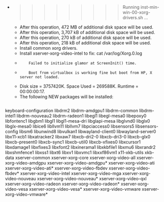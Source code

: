 * >>>>>>>>> Running inst-min-win-00-xorg-drivers.sh ...
  * After this operation, 472 MB of additional disk space will be used.
  * After this operation, 3,707 kB of additional disk space will be used.
  * After this operation, 270 kB of additional disk space will be used.
  * After this operation, 218 kB of additional disk space will be used.
  * Install common xorg drivers.
  * Install xserver-xorg-video-intel to fix: cat /var/log/Xorg.0.log
  * 		Failed to initialize glamor at ScreenInit() time.
  * 		Boot from virtualbox is working fine but boot from HP, X server not loaded.
  * Disk size = 3757420K. Space Used = 269588K. Runtime = 00:00:00:17.
  * The following NEW packages will be installed:
  ```bash
keyboard-configuration libdrm2 libdrm-amdgpu1 libdrm-common libdrm-intel1
libdrm-nouveau2 libdrm-radeon1 libegl1 libegl-mesa0 libepoxy0
libfontenc1 libgbm1 libgl1 libgl1-mesa-dri libglapi-mesa
libglvnd0 libglx0 libglx-mesa0 libice6 libllvm11
libllvm7 libpciaccess0 libsensors5 libsensors-config libsm6
libunwind8 libvulkan1 libwayland-client0 libwayland-server0 libx11-xcb1
libxatracker2 libxaw7 libxcb-dri2-0 libxcb-dri3-0 libxcb-glx0
libxcb-present0 libxcb-sync1 libxcb-util0 libxcb-xfixes0 libxcursor1
libxdamage1 libxfixes3 libxfont2 libxinerama1 libxkbfile1
libxmu6 libxrandr2 libxshmfence1 libxss1 libxt6
libxv1 libxvmc1 libxxf86vm1 x11-xkb-utils xkb-data
xserver-common xserver-xorg-core xserver-xorg-video-all xserver-xorg-video-amdgpu xserver-xorg-video-amdgpu*
xserver-xorg-video-ati xserver-xorg-video-ati* xserver-xorg-video-fbdev xserver-xorg-video-fbdev* xserver-xorg-video-intel
xserver-xorg-video-mga xserver-xorg-video-nouveau xserver-xorg-video-nouveau* xserver-xorg-video-qxl xserver-xorg-video-radeon
xserver-xorg-video-radeon* xserver-xorg-video-vesa xserver-xorg-video-vesa* xserver-xorg-video-vmware xserver-xorg-video-vmware*
  ```
